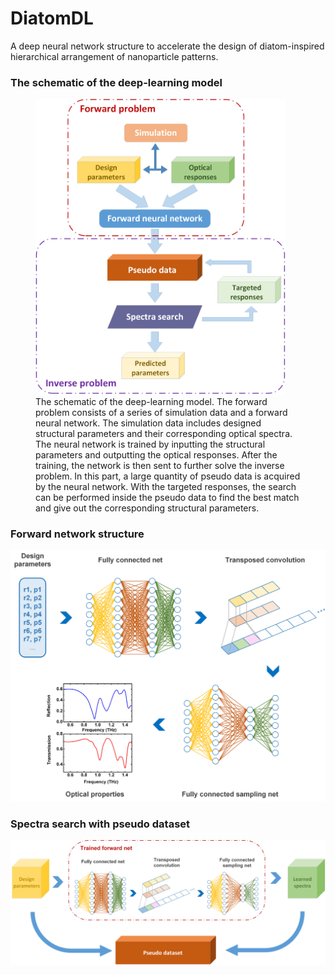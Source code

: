 # DiatomDL
A deep neural network structure to accelerate the design of diatom-inspired hierarchical arrangement of nanoparticle patterns.

### The schematic of the deep-learning model
<p align="center">
  <figure>
    <img src="https://github.com/GuoyaoShen/DiatomDL/blob/main/figs/whole_structure.png" width="400" />
    <figcaption>
      The schematic of the deep-learning model. The forward problem consists of a series of simulation data and a forward neural network. The simulation data includes designed structural parameters and their corresponding optical spectra. The neural network is trained by inputting the structural parameters and outputting the optical responses. After the training, the network is then sent to further solve the inverse problem. In this part, a large quantity of pseudo data is acquired by the neural network. With the targeted responses, the search can be performed inside the pseudo data to find the best match and give out the corresponding structural parameters.
    </figcaption>
  </figure>
</p>

### Forward network structure
<p align="center">
  <img src="https://github.com/GuoyaoShen/DiatomDL/blob/main/figs/forward_structure.png" width="600" />
</p>

### Spectra search with pseudo dataset
<p align="center">
  <img src="https://github.com/GuoyaoShen/DiatomDL/blob/main/figs/spectra_search_structure.png" width="600" />
</p>
